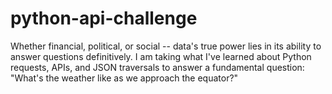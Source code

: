 # python-api-challenge
Whether financial, political, or social -- data's true power lies in its ability to answer questions definitively. I am taking what I've learned about Python requests, APIs, and JSON traversals to answer a fundamental question: "What's the weather like as we approach the equator?"
